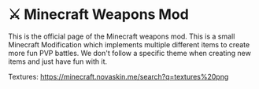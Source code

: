 # ⚔ Minecraft Weapons Mod
This is the official page of the Minecraft weapons mod. 
This is a small Minecraft Modification which implements
multiple different items to create more fun PVP battles.
We don't follow a specific theme when creating new items 
and just have fun with it.

Textures: https://minecraft.novaskin.me/search?q=textures%20png


